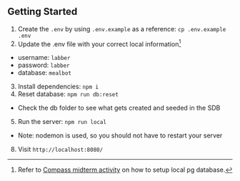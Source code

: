 ## Getting Started

1. Create the `.env` by using `.env.example` as a reference: `cp .env.example .env`
2. Update the .env file with your correct local information[^local-pg-database]
  - username: `labber`
  - password: `labber`
  - database: `mealbot`
3. Install dependencies: `npm i`
4. Reset database: `npm run db:reset`
  - Check the db folder to see what gets created and seeded in the SDB
5. Run the server: `npm run local`
  - Note: nodemon is used, so you should not have to restart your server
8. Visit `http://localhost:8080/`

[^local-pg-database]: Refer to [Compass midterm activity](https://web.compass.lighthouselabs.ca/activities/1272) on how to setup local pg database.
